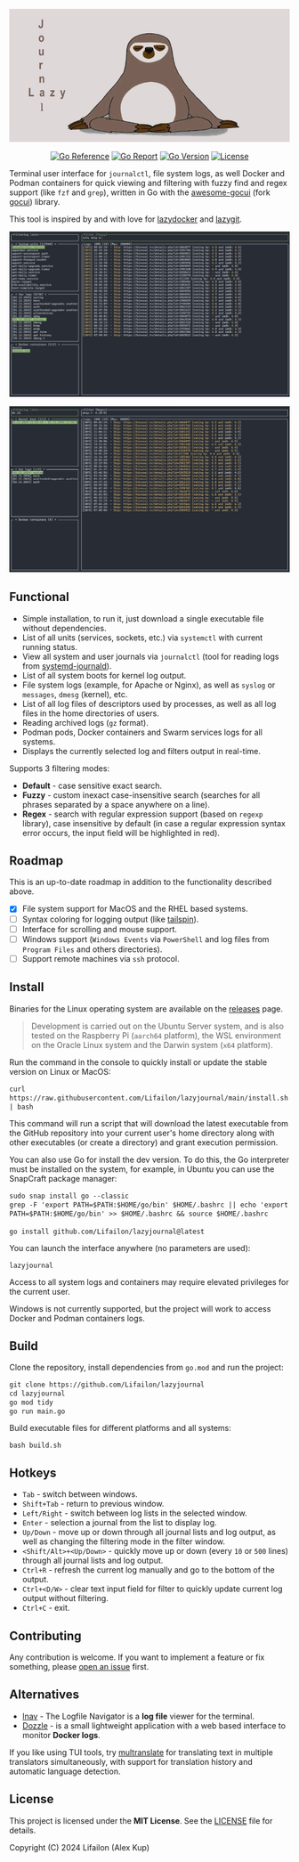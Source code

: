 <p align="center">
    <img src="/img/logo.jpg">
</p>

<p align="center">
    <a href="https://pkg.go.dev/github.com/Lifailon/lazyjournal"><img src="https://pkg.go.dev/badge/github.com/Lifailon/lazyjournal.svg" alt="Go Reference"></a>
    <a href="https://goreportcard.com/report/github.com/Lifailon/lazyjournal"><img src="https://goreportcard.com/badge/github.com/Lifailon/lazyjournal" alt="Go Report"></a>
    <a href="https://github.com/Lifailon/lazyjournal"><img title="Go Version"src="https://img.shields.io/github/go-mod/go-version/Lifailon/lazyjournal?logo=go"></a>
    <a href="https://github.com/Lifailon/Kinozal-Bot/blob/rsa/LICENSE"><img title="License"src="https://img.shields.io/github/license/Lifailon/Kinozal-Bot?logo=readme&color=white"></a>
</p>

Terminal user interface for `journalctl`, file system logs, as well Docker and Podman containers for quick viewing and filtering with fuzzy find and regex support (like `fzf` and `grep`), written in Go with the [awesome-gocui](https://github.com/awesome-gocui/gocui) (fork [gocui](https://github.com/jroimartin/gocui)) library.

This tool is inspired by and with love for [lazydocker](https://github.com/jesseduffield/lazydocker) and [lazygit](https://github.com/jesseduffield/lazygit).

![interface](/img/fuzzy.png)

![interface](/img/regex.png)

## Functional

- Simple installation, to run it, just download a single executable file without dependencies.
- List of all units (services, sockets, etc.) via `systemctl` with current running status.
- View all system and user journals via `journalctl` (tool for reading logs from [systemd-journald](https://github.com/systemd/systemd/tree/main/src/journal)).
- List of all system boots for kernel log output.
- File system logs (example, for Apache or Nginx), as well as `syslog` or `messages`, `dmesg` (kernel), etc.
- List of all log files of descriptors used by processes, as well as all log files in the home directories of users.
- Reading archived logs (`gz` format).
- Podman pods, Docker containers and Swarm services logs for all systems.
- Displays the currently selected log and filters output in real-time.

Supports 3 filtering modes:

- **Default** - case sensitive exact search.
- **Fuzzy** - custom inexact case-insensitive search (searches for all phrases separated by a space anywhere on a line).
- **Regex** - search with regular expression support (based on `regexp` library), case insensitive by default (in case a regular expression syntax error occurs, the input field will be highlighted in red).

## Roadmap

This is an up-to-date roadmap in addition to the functionality described above.

- [X] File system support for MacOS and the RHEL based systems.
- [ ] Syntax coloring for logging output (like [tailspin](https://github.com/bensadeh/tailspin)).
- [ ] Interface for scrolling and mouse support.
- [ ] Windows support (`Windows Events` via `PowerShell` and log files from `Program Files` and others directories).
- [ ] Support remote machines via `ssh` protocol.

## Install

Binaries for the Linux operating system are available on the [releases](https://github.com/Lifailon/lazyjournal/releases) page.

> Development is carried out on the Ubuntu Server system, and is also tested on the Raspberry Pi (`aarch64` platform), the WSL environment on the Oracle Linux system and the Darwin system (`x64` platform).

Run the command in the console to quickly install or update the stable version on Linux or MacOS:

```shell
curl https://raw.githubusercontent.com/Lifailon/lazyjournal/main/install.sh | bash
```

This command will run a script that will download the latest executable from the GitHub repository into your current user's home directory along with other executables (or create a directory) and grant execution permission.

You can also use Go for install the dev version. To do this, the Go interpreter must be installed on the system, for example, in Ubuntu you can use the SnapCraft package manager:

```shell
sudo snap install go --classic
grep -F 'export PATH=$PATH:$HOME/go/bin' $HOME/.bashrc || echo 'export PATH=$PATH:$HOME/go/bin' >> $HOME/.bashrc && source $HOME/.bashrc

go install github.com/Lifailon/lazyjournal@latest
```

You can launch the interface anywhere (no parameters are used):

```shell
lazyjournal
```

Access to all system logs and containers may require elevated privileges for the current user.

Windows is not currently supported, but the project will work to access Docker and Podman containers logs.

## Build

Clone the repository, install dependencies from `go.mod` and run the project:

```shell
git clone https://github.com/Lifailon/lazyjournal
cd lazyjournal
go mod tidy
go run main.go
```

Build executable files for different platforms and all systems:

```shell
bash build.sh
```

## Hotkeys

- `Tab` - switch between windows.
- `Shift+Tab` - return to previous window.
- `Left/Right` - switch between log lists in the selected window.
- `Enter` - selection a journal from the list to display log.
- `Up/Down` - move up or down through all journal lists and log output, as well as changing the filtering mode in the filter window.
- `<Shift/Alt>+<Up/Down>` - quickly move up or down (every `10` or `500` lines) through all journal lists and log output.
- `Ctrl+R` - refresh the current log manually and go to the bottom of the output.
- `Ctrl+<D/W>` - clear text input field for filter to quickly update current log output without filtering.
- `Ctrl+C` - exit.

## Contributing

Any contribution is welcome. If you want to implement a feature or fix something, please [open an issue](https://github.com/Lifailon/lazyjournal/issues) first.

## Alternatives

- [lnav](https://github.com/tstack/lnav) - The Logfile Navigator is a **log file** viewer for the terminal.
- [Dozzle](https://github.com/amir20/dozzle) - is a small lightweight application with a web based interface to monitor **Docker logs**.

If you like using TUI tools, try [multranslate](https://github.com/Lifailon/multranslate) for translating text in multiple translators simultaneously, with support for translation history and automatic language detection.

## License

This project is licensed under the **MIT License**. See the [LICENSE](LICENSE) file for details.

Copyright (C) 2024 Lifailon (Alex Kup)


<!--
```j
 /$$                                                            
| $$                                                            
| $$        /$$$$$$  /$$$$$$$$ /$$   /$$                        
| $$       |____  $$|____ /$$/| $$  | $$                        
| $$        /$$$$$$$   /$$$$/ | $$  | $$                        
| $$       /$$__  $$  /$$__/  | $$  | $$                        
| $$$$$$$$|  $$$$$$$ /$$$$$$$$|  $$$$$$$                        
|________/ \_______/|________/ \____  $$                        
                               /$$  | $$                        
                              |  $$$$$$/                        
                               \______/                         
    /$$$$$                                                   /$$
   |__  $$                                                  | $$
      | $$  /$$$$$$  /$$   /$$  /$$$$$$  /$$$$$$$   /$$$$$$ | $$
      | $$ /$$__  $$| $$  | $$ /$$__  $$| $$__  $$ |____  $$| $$
 /$$  | $$| $$  \ $$| $$  | $$| $$  \__/| $$  \ $$  /$$$$$$$| $$
| $$  | $$| $$  | $$| $$  | $$| $$      | $$  | $$ /$$__  $$| $$
|  $$$$$$/|  $$$$$$/|  $$$$$$/| $$      | $$  | $$|  $$$$$$$| $$
 \______/  \______/  \______/ |__/      |__/  |__/ \_______/|__/
```
-->